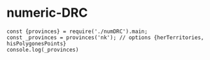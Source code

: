 # numeric-DRC
```'use strict';
const {provinces} = require('./numDRC').main;
const _provinces = provinces('nk'); // options {herTerritories, hisPolygonesPoints}
console.log(_provinces)
```
